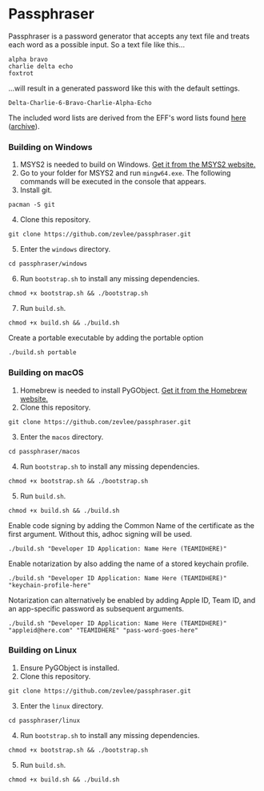 # Passphraser

Passphraser is a password generator that accepts any text file and treats each word as a possible input. So a text file like this...
```
alpha bravo
charlie delta echo
foxtrot
```
...will result in a generated password like this with the default settings.
```
Delta-Charlie-6-Bravo-Charlie-Alpha-Echo
```

The included word lists are derived from the EFF's word lists found [here](https://www.eff.org/deeplinks/2016/07/new-wordlists-random-passphrases) ([archive](https://web.archive.org/web/20210505043502/https://www.eff.org/deeplinks/2016/07/new-wordlists-random-passphrases)).

### Building on Windows
1. MSYS2 is needed to build on Windows. [Get it from the MSYS2 website.](https://www.msys2.org/)
2. Go to your folder for MSYS2 and run ``mingw64.exe``. The following commands will be executed in the console that appears.
3. Install git.
```
pacman -S git
```
4. Clone this repository.
```
git clone https://github.com/zevlee/passphraser.git
```
5. Enter the ``windows`` directory.
```
cd passphraser/windows
```
6. Run ``bootstrap.sh`` to install any missing dependencies.
```
chmod +x bootstrap.sh && ./bootstrap.sh
```
7. Run ``build.sh``.
```
chmod +x build.sh && ./build.sh
```
Create a portable executable by adding the portable option
```
./build.sh portable
```

### Building on macOS
1. Homebrew is needed to install PyGObject. [Get it from the Homebrew website.](https://brew.sh)
2. Clone this repository.
```
git clone https://github.com/zevlee/passphraser.git
```
3. Enter the ``macos`` directory.
```
cd passphraser/macos
```
4. Run ``bootstrap.sh`` to install any missing dependencies.
```
chmod +x bootstrap.sh && ./bootstrap.sh
```
5. Run ``build.sh``.
```
chmod +x build.sh && ./build.sh
```
Enable code signing by adding the Common Name of the certificate as the first argument. Without this, adhoc signing will be used.
```
./build.sh "Developer ID Application: Name Here (TEAMIDHERE)"
```
Enable notarization by also adding the name of a stored keychain profile.
```
./build.sh "Developer ID Application: Name Here (TEAMIDHERE)" "keychain-profile-here"
```
Notarization can alternatively be enabled by adding Apple ID, Team ID, and an app-specific password as subsequent arguments.
```
./build.sh "Developer ID Application: Name Here (TEAMIDHERE)" "appleid@here.com" "TEAMIDHERE" "pass-word-goes-here"
```

### Building on Linux
1. Ensure PyGObject is installed.
2. Clone this repository.
```
git clone https://github.com/zevlee/passphraser.git
```
3. Enter the ``linux`` directory.
```
cd passphraser/linux
```
4. Run ``bootstrap.sh`` to install any missing dependencies.
```
chmod +x bootstrap.sh && ./bootstrap.sh
```
5. Run ``build.sh``.
```
chmod +x build.sh && ./build.sh
```
